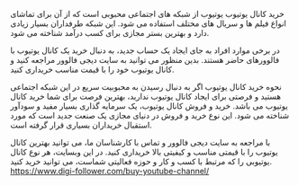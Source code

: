 خرید کانال یوتیوب 
یوتیوب از شبکه های اجتماعی محبوبی است که از آن برای تماشای انواع فیلم ها و سریال های مختلف استفاده می شود. این شبکه طرفداران بسیار زیادی دارد و بهترین بستر مجازی برای کسب درآمد شناخته می شود.

در برخی موارد افراد به جای ایجاد یک حساب جدید، به دنبال خرید یک کانال یوتیوب با فالوورهای حاضر هستند. بدین منظور می توانید به سایت دیجی فالوور مراجعه کنید و کانال یوتیوب خود را با قیمت مناسب خریداری کنید. 

نحوه خرید کانال یوتیوب 
اگر به دنبال رسیدن به محبوبیت سریع در این شبکه اجتماعی هستید و فرصتی برای ایجاد کانال یوتیوب ندارید، بهترین فرصت برای شما خرید کانال یوتیوب می باشد. خرید و فروش کانال یوتیوب، یک سرمایه گذاری بسیار مفید و سودآور شناخته می شود. این نوع خرید و فروش در دنیای مجازی یک صنعت جدید است که مورد استقبال خریداران بسیاری قرار گرفته است. 

با مراجعه به سایت دیجی فالوور و تماس با کارشناسان ما، می توانید بهترین کانال یوتیوب را با قیمتی مناسب و کیفیتی بالا خریداری کنید. در این وبسایت، هر نوع کانال یوتیوبی را که مرتبط با کسب و کار و حوزه فعالیتی شماست، می توانید خرید کنید.
https://www.digi-follower.com/buy-youtube-channel/


